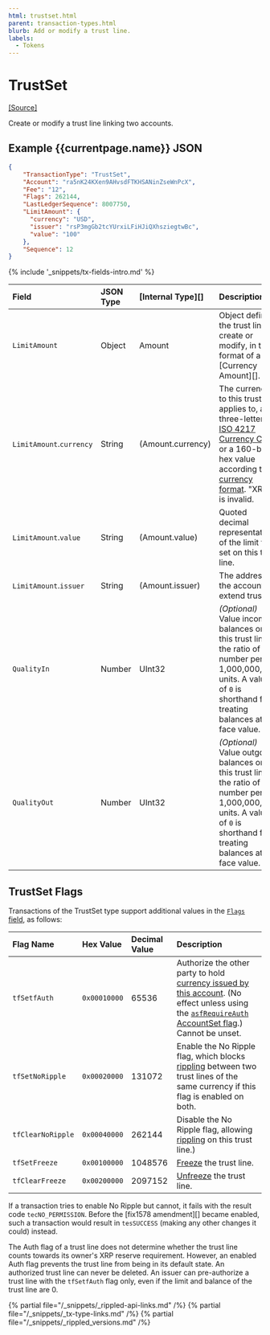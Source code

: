 ```yaml
---
html: trustset.html
parent: transaction-types.html
blurb: Add or modify a trust line.
labels:
  - Tokens
---
```

# TrustSet

[[Source]](https://github.com/ripple/rippled/blob/master/src/ripple/app/tx/impl/SetTrust.cpp "Source")

Create or modify a trust line linking two accounts.

## Example {{currentpage.name}} JSON

```json
{
    "TransactionType": "TrustSet",
    "Account": "ra5nK24KXen9AHvsdFTKHSANinZseWnPcX",
    "Fee": "12",
    "Flags": 262144,
    "LastLedgerSequence": 8007750,
    "LimitAmount": {
      "currency": "USD",
      "issuer": "rsP3mgGb2tcYUrxiLFiHJiQXhsziegtwBc",
      "value": "100"
    },
    "Sequence": 12
}
```

{% include '_snippets/tx-fields-intro.md' %}
<!--{# fix md highlighting_ #}-->

| Field                    | JSON Type | [Internal Type][] | Description       |
|:-------------------------|:----------|:------------------|:------------------|
| `LimitAmount`            | Object    | Amount            | Object defining the trust line to create or modify, in the format of a [Currency Amount][]. |
| `LimitAmount`.`currency` | String    | (Amount.currency) | The currency to this trust line applies to, as a three-letter [ISO 4217 Currency Code](https://www.xe.com/iso4217.php) or a 160-bit hex value according to [currency format](currency-formats.html). "XRP" is invalid. |
| `LimitAmount`.`value`    | String    | (Amount.value)    | Quoted decimal representation of the limit to set on this trust line. |
| `LimitAmount`.`issuer`   | String    | (Amount.issuer)   | The address of the account to extend trust to. |
| `QualityIn`              | Number    | UInt32            | _(Optional)_ Value incoming balances on this trust line at the ratio of this number per 1,000,000,000 units. A value of `0` is shorthand for treating balances at face value. |
| `QualityOut`             | Number    | UInt32            | _(Optional)_ Value outgoing balances on this trust line at the ratio of this number per 1,000,000,000 units. A value of `0` is shorthand for treating balances at face value. |


## TrustSet Flags

Transactions of the TrustSet type support additional values in the [`Flags` field](transaction-common-fields.html#flags-field), as follows:

| Flag Name         | Hex Value    | Decimal Value | Description               |
|:------------------|:-------------|:--------------|:--------------------------|
| `tfSetfAuth`      | `0x00010000` | 65536         | Authorize the other party to hold [currency issued by this account](issued-currencies.html). (No effect unless using the [`asfRequireAuth` AccountSet flag](accountset.html#accountset-flags).) Cannot be unset. |
| `tfSetNoRipple`   | `0x00020000` | 131072        | Enable the No Ripple flag, which blocks [rippling](rippling.html) between two trust lines of the same currency if this flag is enabled on both. |
| `tfClearNoRipple` | `0x00040000` | 262144        | Disable the No Ripple flag, allowing [rippling](rippling.html) on this trust line.) |
| `tfSetFreeze`     | `0x00100000` | 1048576       | [Freeze](freezes.html) the trust line. |
| `tfClearFreeze`   | `0x00200000` | 2097152       | [Unfreeze](freezes.html) the trust line. |

If a transaction tries to enable No Ripple but cannot, it fails with the result code `tecNO_PERMISSION`. Before the [fix1578 amendment][] became enabled, such a transaction would result in `tesSUCCESS` (making any other changes it could) instead.

The Auth flag of a trust line does not determine whether the trust line counts towards its owner's XRP reserve requirement. However, an enabled Auth flag prevents the trust line from being in its default state. An authorized trust line can never be deleted. An issuer can pre-authorize a trust line with the `tfSetfAuth` flag only, even if the limit and balance of the trust line are 0.



<!--{# common link defs #}-->
{% partial file="/_snippets/_rippled-api-links.md" /%}
{% partial file="/_snippets/_tx-type-links.md" /%}
{% partial file="/_snippets/_rippled_versions.md" /%}
